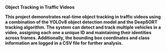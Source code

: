 <b>Object Tracking in Traffic Videos<b/>

<body>This project demonstrates real-time object tracking in traffic videos using a combination of the YOLOv8 object detection model and the DeepSORT tracking algorithm. The system can detect and track multiple vehicles in a video, assigning each one a unique ID and maintaining their identities across frames. Additionally, the bounding box coordinates and class information are logged in a CSV file for further analysis.<body/>
